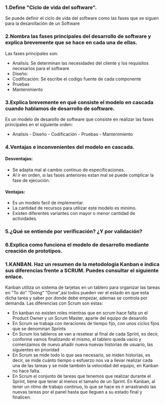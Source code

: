  ### 1.Define "Ciclo de vida del software".
Se puede definir el ciclo de vida del software como las fases que se siguen para la desarollación de un Software


 ### 2.Nombra las fases principales del desarrollo de software y explica brevemente que se hace en cada una de ellas.
Las fases principales son:
- Analisis: Se determinan las necesidades del cliente y los requisitos necesarios para el software
- Diseño: 
- Codificación: Se escribe el codigo fuente de cada componente
- Pruebas
- Mantenimiento


 ### 3.Explica brevemente en qué consiste el modelo en cascada cuando hablamos de desarrollo de software.
 Es un modelo de desarollo de software que consiste en realizar las fases principales en el siguiente orden:
 - Analisis - Diseño - Codificación - Pruebas - Mantenimiento


 ### 4.Ventajas e inconvenientes del modelo en cascada.
 #### Desventajas:
 - Se adapta mal al cambio continuo de especificaciones.
 - Al ir en orden, si las fases anteriores estan mal se puede complicar la fase de ejecución.
 
 #### Ventajas:
 - Es un modelo facil de implementar.
 - La cantidad de recursos para utilizar este modelo es minimo.
 - Existen diferentes variantes con mayor o menor cantidad de actividades.


 ### 5.¿Qué se entiende por verificación? ¿Y por validación?
 

 ### 6.Explica como funciona el modelo de desarrollo mediante creación de prototipos.
 
 
 ### 1.KANBAN. Haz un resumen de la metodología Kanban e indica sus diferencias frente a SCRUM. Puedes consultar el siguiente enlace.
  Kanban utiliza un sistema de tarjetas en un tablero para organizar las tareas en "To do" "Doing" "Done",así todos pueden ver el estado en que esta dicha   tarea y saber por donde debe empezar, ademas se controla por demanda. Las diferencias con Scrum son estas:
  - En kanban no existen roles mientras que en scrum hace falta un el Product Owner y un Scrum Master, aparte del equipo de desarollo
  - En Scrum se trabaja con iteraciones de tiempo fijo, con unos ciclos fijos que se denominan Sprints
  - En Scrum los tableros se van a resetear al final de cada Sprint, es decir, conforme vamos finalizando el mismo, el tablero queda vacío y comenzamos de
nuevo añadir nueva nuevas historias de usuario, las siguientes en prioridad
  - En Scrum se mide todo lo que sea necesario, se miden historias, es decir, se mide cuánto tiempo o esfuerzo nos va a llevar realizar cada una de las     tareas y se mide también la velocidad del equipo, en Kanban no hace falta.
  - En Scrum el conjunto de tareas que tenemos que realizar durante el Sprint, tiene que tener al menos el tamaño de un Sprint. En Kanban, al tener un ritmo de trabajo continuo, lo que se hace es ir arrastrando las nuevas tareas por el panel hasta que lleguen a su estado final y finalicen.
  

